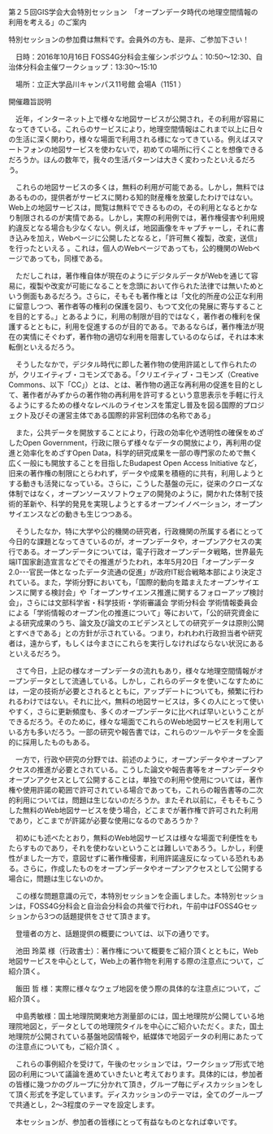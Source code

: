 第２５回GIS学会大会特別セッション　「オープンデータ時代の地理空間情報の利用を考える」のご案内

特別セッションの参加費は無料です。会員外の方も、是非、ご参加下さい！

　日時：2016年10月16日 FOSS4G分科会主催シンポジウム：10:50～12:30、自治体分科会主催ワークショップ：13:30～15:10

　場所：立正大学品川キャンパス11号館 会場A（1151 ） 

開催趣旨説明

　近年，インターネット上で様々な地図サービスが公開され，その利用が容易になってきている。これらのサービスにより，地理空間情報はこれまで以上に日々の生活に深く関わり，様々な場面で利用される様になってきている。例えばスマートフォンの地図サービスを使わないで，初めての場所に行くことを想像できるだろうか。ほんの数年で，我々の生活パターンは大きく変わったといえるだろう。

　これらの地図サービスの多くは，無料の利用が可能である。しかし，無料ではあるものの，提供者がサービスに関わる知的財産権を放棄したわけではない。Web上の地図サービスは，閲覧は無料でできるものの，その利用となるとかなり制限されるのが実情である。しかし，実際の利用例では，著作権侵害や利用規約違反となる場合も少なくない。例えば，地図画像をキャプチャーし，それに書き込みを加え，Webページに公開したとなると，「許可無く複製，改変，送信」を行ったといえる 。これは，個人のWebページであっても，公的機関のWebページであっても，同様である。

　ただしこれは，著作権自体が現在のようにデジタルデータがWebを通じて容易に，複製や改変が可能になることを念頭において作られた法律では無いためという側面もあるだろう。さらに，そもそも著作権とは「文化的所産の公正な利用に留意しつつ、著作者等の権利の保護を図り、もつて文化の発展に寄与することを目的とする。」とあるように，利用の制限が目的ではなく，著作者の権利を保護するとともに，利用を促進するのが目的である。であるならば，著作権法が現在の実情にそぐわず，著作物の適切な利用を阻害しているのならば，それは本末転倒といえるだろう。

　そうしたなかで，デジタル時代に即した著作物の使用許諾として作られたのが，クリエイティブ・コモンズである。「クリエイティブ・コモンズ（Creative Commons、以下「CC」）とは、とは、著作物の適正な再利用の促進を目的として、著作者がみずからの著作物の再利用を許可するという意思表示を手軽に行えるようにするための様々なレベルのライセンスを策定し普及を図る国際的プロジェクト及びその運営主体である国際的非営利団体の名称である」

　また，公共データを開放することにより，行政の効率化や透明性の確保をめざしたOpen Government，行政に限らず様々なデータの開放により，再利用の促進と効率化をめざすOpen Data，科学的研究成果を一部の専門家のためで無く広く一般にも開放することを目指したBudapest Open Access Initiative など，旧来の著作権の制限にとらわれず，データや成果を積極的に共有，利用しようとする動きも活発になっている。さらに，こうした基盤の元に，従来のクローズな体制ではなく，オープンソースソフトウェアの開発のように，開かれた体制で技術的革新や、科学的発見を実現しようとするオープンイノベーション，オープンサイエンスなどの動きも生じつつある。

　そうしたなか，特に大学や公的機関の研究者，行政機関の所属する者にとって今日的な課題となってきているのが，オープンデータや，オープンアクセスの実行である。オープンデータについては，電子行政オープンデータ戦略，世界最先端IT国家創造宣言などでその推進がうたわれ，本年5月20日「オープンデータ2.0---官民一体となったデータ流通の促進」が政府IT総合戦略本部により決定されている。また，学術分野においても，「国際的動向を踏まえたオープンサイエンスに関する検討会」や「オープンサイエンス推進に関するフォローアップ検討会」，さらには文部科学省・科学技術・学術審議会 学術分科会 学術情報委員会による「学術情報のオープン化の推進について」等において，「公的研究資金による研究成果のうち、論文及び論文のエビデンスとしての研究データは原則公開とすべきである」との方針が示されている。つまり，われわれ行政担当者や研究者は，遠からず，もしくは今まさにこれらを実行しなければならない状況にあるといえるだろう。

　さて今日，上記の様なオープンデータの流れもあり，様々な地理空間情報がオープンデータとして流通している。しかし，これらのデータを使いこなすためには，一定の技術が必要とされるとともに，アップデートについても，頻繁に行われるわけではない。それに比べ，無料の地図サービスは，多くの人にとって使いやすく，さらに更新頻度も、多くのオープンデータに比べれば早いということができるだろう。そのために，様々な場面でこれらのWeb地図サービスを利用している方も多いだろう。一部の研究や報告書では，これらのツールやデータを全面的に採用したものもある。

　一方で，行政や研究の分野では、前述のように，オープンデータやオープンアクセスの推進が必要とされている。こうした論文や報告書等をオープンデータやオープンアクセスとして公開することは，単独での利用や使用については，著作権や使用許諾の範囲で許可されている場合であっても，これらの報告書等の二次的利用については，問題は生じないのだろうか。またそれ以前に，そもそもこうした無料のWeb地図サービスを使う場合，どこまでが著作権で許可された利用であり，どこまでが許諾が必要な使用になるのであろうか？

　初めにも述べたとおり，無料のWeb地図サービスは様々な場面で利便性をもたらすものであり，それを使わないということは難しいであろう。しかし，利便性がました一方で，意図せずに著作権侵害，利用許諾違反になっている恐れもある。さらに，作成したものをオープンデータやオープンアクセスとして公開する場合に，問題は生じないのか。

　この様な問題意識の元で，本特別セッションを企画しました。本特別セッションは，FOSS4G分科会と自治会分科会の共催で行われ，午前中はFOSS4Gセッションから3つの話題提供をさせて頂きます。

　登壇者の方と、話題提供の概要については、以下の通りです。

　池田 玲菜 様（行政書士）：著作権について概要をご紹介頂くとともに，Web地図サービスを中心として，Web上の著作物を利用する際の注意点について，ご紹介頂く。

　飯田 哲 様：実際に様々なウェブ地図を使う際の具体的な注意点について，ご紹介頂く。

　中島秀敏様：国土地理院関東地方測量部のには，国土地理院が公開している地理院地図と，データとしての地理院タイルを中心にご紹介いただく。また，国土地理院が公開されている基盤地図情報や，紙媒体で地図データの利用にあたっての注意点についても，ご紹介頂く 。

　これらの事例紹介を受けて，午後のセッションでは，ワークショップ形式で地図の利用について議論を進めていきたいと考えております。具体的には，参加者の皆様に幾つかのグループに分かれて頂き，グループ毎にディスカッションをして頂く形式を予定しています。ディスカッションのテーマは，全てのグーループで共通とし，2～3程度のテーマを設定します。

　本セッションが、参加者の皆様にとって有益なものとなれば幸いです。
